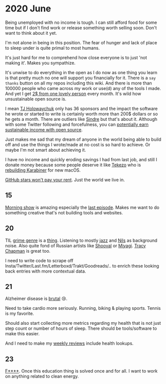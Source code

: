 # 2020 June

Being unemployed with no income is tough. I can still afford food for some time but if I don't find work or release something worth selling soon. Don't want to think about it yet.

I'm not alone in being in this position. The fear of hunger and lack of place to sleep under is quite primal to most humans.

It's just hard for me to comprehend how close everyone is to just 'not making it'. Makes you sympathize.

It's unwise to do everything in the open as I do now as one thing you learn is that pretty much no one will support you financially for it. There is a `say thanks` button on all my repos including this wiki. And there is more than 100000 people who came across my work or use(d) any of the tools I made. And yet I get [2\$ from one lovely person](https://github.com/sponsors/nikitavoloboev) every month. It's wild how unsustainable open source is.

I mean [TJ Holowaychuk](https://github.com/sponsors/tj) only has 36 sponsors and the impact the software he wrote or started to write is certainly worth more than 200\$ dollars or so he gets a month. There are outliers like [Sindre](https://github.com/sponsors/sindresorhus) but that's about it. Although with some Twitter following and forcefulness, you can [potentially earn sustainable income with open source](https://calebporzio.com/i-just-hit-dollar-100000yr-on-github-sponsors-heres-how-i-did-it).

Just makes me sad that my dream of anyone in the world being able to build off and use the things I wrote/made at no cost is so hard to achieve. Or maybe I'm not smart about achieving it.

I have no income and quickly eroding savings I had from last job, and still I donate money because some people deserve it like [Tekezo](https://github.com/tekezo) who is [rebuilding Karabiner](https://github.com/pqrs-org/Karabiner-DriverKit-VirtualHIDDevice) for new macOS.

[GitHub stars won't pay your rent](https://medium.com/@kitze/github-stars-wont-pay-your-rent-8b348e12baed). Just the world we live in.

## 15

[Morning show](https://trakt.tv/shows/the-morning-show) is amazing especially the [last episode](https://open.spotify.com/track/6McEOQxpbWsO4OU0PDfy7x?si=qQ5XPPHPRnC-cWXyCTAnVg). Makes me want to do something creative that's not building tools and websites.

## 20

TIL [grime genre](https://news.ycombinator.com/item?id=23580051) is a [thing](https://www.youtube.com/watch?v=EbZiQ0bKFS0). Listening to mostly [jazz](https://open.spotify.com/track/0c98X4o6PRxbMjpsOg3tj1?si=0m4U-8xORoS_0XdlUH1ltw) and [Nils](https://open.spotify.com/artist/5gqhueRUZEa7VDnQt4HODp?si=3qoLWAkDQJ6XjKuvnZjS0g) as background noise. Also quite fond of Russian artists like [Shooval](https://www.youtube.com/watch?v=2My09S8hvZo) or [Miyagi](https://www.youtube.com/watch?v=uHtLkGhkP8Y). [Tracy Chapman](https://open.spotify.com/track/3XkXJNMHJB0UiKiVz83yD7?si=PtHhOOmMQn6eM5hwGg8XkQ) is great too.

I need to write code to scrape off Insta/Twitter/Last.fm/Letterboxd/Trakt/Goodreads/.. to enrich these looking back entries with more contextual data.

## 21

Alzheimer disease is [brutal](https://www.youtube.com/watch?v=nt8C-P8Fc4g) 😢.

Need to take cardio more seriously. Running, biking & playing sports. Tennis is my favorite.

Should also start collecting more metrics regarding my health that is not just step count or number of hours of sleep. There should be tools/software to make this easier.

And I need to make my [weekly reviews](https://www.benkuhn.net/weekly/) include health lookups.

## 23

[F\*\*\*\*](https://news.ycombinator.com/item?id=23611204). Once this education thing is solved once and for all. I want to work on anything related to clean energy.
